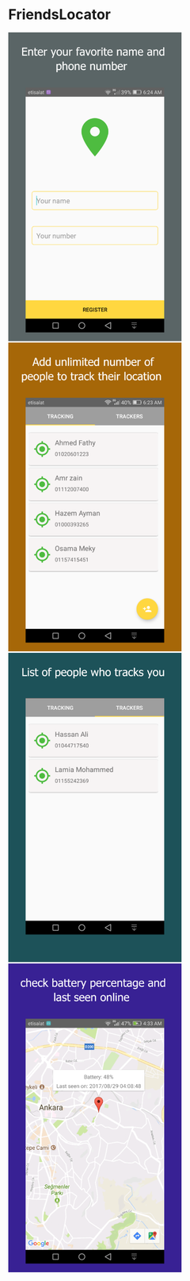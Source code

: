 # FriendsLocator


<img width="350" src="https://github.com/mohamed6996/FriendLocator/blob/master/screen%20shots/Phone%20Screenshot%204.jpg" >

<img width="350" src="https://github.com/mohamed6996/FriendLocator/blob/master/screen%20shots/Phone%20Screenshot%203.jpg" >

<img width="350" src="https://github.com/mohamed6996/FriendLocator/blob/master/screen%20shots/Phone%20Screenshot%201.jpg" >

<img width="350" src="https://github.com/mohamed6996/FriendLocator/blob/master/screen%20shots/Phone%20Screenshot%202.jpg" >


